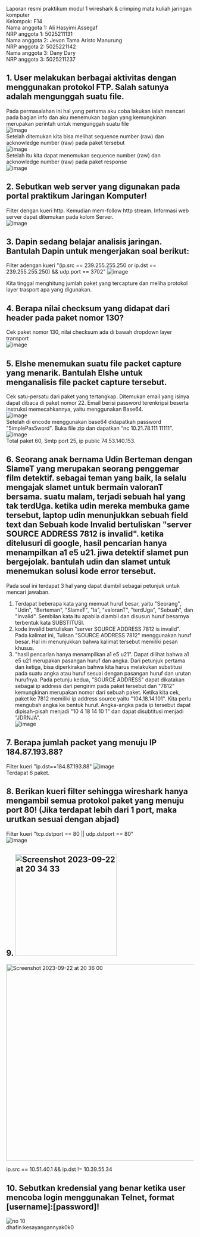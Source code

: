 Laporan resmi praktikum modul 1 wireshark &amp; crimping mata kuliah jaringan komputer <br />
Kelompok: F14 <br />
Nama anggota 1: Ali Hasyimi Assegaf <br />
NRP anggota 1: 5025211131 <br />
Nama anggota 2: Jevon Tama Aristo Manurung <br />
NRP anggota 2: 5025221142 <br />
Nama anggota 3: Dany Dary <br />
NRP anggota 3: 5025211237 <br />

## 1. User melakukan berbagai aktivitas dengan menggunakan protokol FTP. Salah satunya adalah mengunggah suatu file.
Pada permasalahan ini hal yang pertama aku coba lakukan ialah mencari pada bagian info dan aku menemukan bagian yang kemungkinan merupakan perintah untuk mengunggah suatu file<br />
![image](https://github.com/hasimiali/PBKK-latihan/assets/34941761/6a42cfc5-1f35-40d0-8924-54239fb707e8)<br />
Setelah ditemukan kita bisa melihat sequence number (raw) dan acknowledge number (raw) pada paket tersebut<br />
![image](https://github.com/hasimiali/PBKK-latihan/assets/34941761/68fadb78-ccc4-445c-b40d-e9c1a84cf5be)
<br />
Setelah itu kita dapat menemukan sequence number (raw) dan acknowledge number (raw) pada paket response<br />
![image](https://github.com/hasimiali/PBKK-latihan/assets/34941761/13aed85c-e92d-4217-9da7-412137e0b0af)<br />

## 2. Sebutkan web server yang digunakan pada portal praktikum Jaringan Komputer!
Filter dengan kueri http. Kemudian mem-follow http stream. Informasi web server dapat ditemukan pada kolom Server.<br />
![image](https://github.com/hasimiali/PBKK-latihan/assets/34941761/f53fa2ff-64c1-4df2-a9f4-583585405858)<br />

## 3. Dapin sedang belajar analisis jaringan. Bantulah Dapin untuk mengerjakan soal berikut:
Filter adengan kueri "(ip.src == 239.255.255.250 or ip.dst == 239.255.255.250) && udp.port == 3702"
![image](https://github.com/hasimiali/PBKK-latihan/assets/34941761/ac187d89-cafe-487c-ae87-191daef59078)
<br />

Kita tinggal menghitung jumlah paket yang tercapture dan meliha protokol layer trasport apa yang digunakan.

## 4. Berapa nilai checksum yang didapat dari header pada paket nomor 130?
Cek paket nomor 130, nilai checksum ada di bawah dropdown layer transport <br />
![image](https://github.com/hasimiali/PBKK-latihan/assets/34941761/a10da933-c0db-4f7e-96aa-847d1100a35a)<br />

## 5. Elshe menemukan suatu file packet capture yang menarik. Bantulah Elshe untuk menganalisis file packet capture tersebut.
Cek satu-persatu dari paket yang tertangkap. Ditemukan email yang isinya dapat dibaca di paket nomor 22. Email berisi password terenkripsi beserta instruksi memecahkannya, yaitu menggunakan Base64.<br />
![image](https://github.com/hasimiali/PBKK-latihan/assets/34941761/d5e3f14a-2f8d-4a44-a7ea-677c07009d2e)<br />
Setelah di encode menggunakan base64 didapatkah password "5implePas5word". Buka file zip dan dapatkan “nc 10.21.78.111 11111”.
![image](https://github.com/hasimiali/PBKK-latihan/assets/34941761/d4c30384-406c-4ff2-9e6e-67ee1d27b6b8)<br />
Total paket 60, Smtp port 25, ip public 74.53.140.153.

## 6. Seorang anak bernama Udin Berteman dengan SlameT yang merupakan seorang penggemar film detektif. sebagai teman yang baik, Ia selalu mengajak slamet untuk bermain valoranT bersama. suatu malam, terjadi sebuah hal yang tak terdUga. ketika udin mereka membuka game tersebut, laptop udin menunjukkan sebuah field text dan Sebuah kode Invalid bertuliskan "server SOURCE ADDRESS 7812 is invalid". ketika ditelusuri di google, hasil pencarian hanya menampilkan a1 e5 u21. jiwa detektif slamet pun bergejolak. bantulah udin dan slamet untuk menemukan solusi kode error tersebut.

Pada soal ini terdapat 3 hal yang dapat diambil sebagai petunjuk untuk mencari jawaban.
1. Terdapat beberapa kata yang memuat huruf besar, yaitu "Seorang", "Udin", "Berteman", "SlameT", "Ia", "valoranT", "terdUga", "Sebuah", dan "Invalid". Sembilan kata itu apabila diambil dan disusun huruf besarnya terbentuk kata SUBSTITUSI.
2. kode invalid bertuliskan "server SOURCE ADDRESS 7812 is invalid". Pada kalimat ini, Tulisan "SOURCE ADDRESS 7812" menggunakan huruf besar. Hal ini menunjukkan bahwa kalimat tersebut memiliki pesan khusus.
3. "hasil pencarian hanya menampilkan a1 e5 u21". Dapat dilihat bahwa a1 e5 u21 merupakan pasangan huruf dan angka.
Dari petunjuk pertama dan ketiga, bisa diperkirakan bahwa kita harus melakukan substitusi pada suatu angka atau huruf sesuai dengan pasangan huruf dan urutan hurufnya. Pada petunju kedua, "SOURCE ADDRESS" dapat dikatakan sebagai ip address dari pengirim pada paket tersebut dan "7812" kemungkinan merupakan nomor dari sebuah paket. Ketika kita cek, paket ke 7812 memiliki ip address source yaitu "104.18.14.101". Kita perlu mengubah angka ke bentuk huruf. Angka-angka pada ip tersebut dapat dipisah-pisah menjadi "10 4 18 14 10 1" dan dapat disubtitusi menjadi "JDRNJA".<br />
![image](https://github.com/hasimiali/PBKK-latihan/assets/34941761/237a01ce-812c-42df-b6f6-4795da7b9732)<br />

## 7. Berapa jumlah packet yang menuju IP 184.87.193.88?
Filter kueri "ip.dst==184.87.193.88"
![image](https://github.com/hasimiali/PBKK-latihan/assets/34941761/26500389-3d3b-470b-a7dc-a4f50f4583cb)<br />
Terdapat 6 paket.

## 8. Berikan kueri filter sehingga wireshark hanya mengambil semua protokol paket yang menuju port 80! (Jika terdapat lebih dari 1 port, maka urutkan sesuai dengan abjad)
Filter kueri "tcp.dstport == 80 || udp.dstport == 80"<br />
![image](https://github.com/hasimiali/PBKK-latihan/assets/34941761/30161985-8c15-4b94-a34c-a0d66c41e63d)<br />

## 9. <img width="273" alt="Screenshot 2023-09-22 at 20 34 33" src="https://github.com/hasimiali/Jarkom-Modul-1-F14-2023/assets/114007555/3913476f-4282-46f4-b9b2-f5036c5b9898">

<img width="528" alt="Screenshot 2023-09-22 at 20 36 00" src="https://github.com/hasimiali/Jarkom-Modul-1-F14-2023/assets/114007555/91f3a295-a47f-47d2-8fd1-e121fd2d51d1">


ip.src == 10.51.40.1 && ip.dst != 10.39.55.34

## 10. Sebutkan kredensial yang benar ketika user mencoba login menggunakan Telnet, format [username]:[password]!

![no 10](https://github.com/hasimiali/Jarkom-Modul-1-F14-2023/assets/145772135/8ade2a8e-d4da-4f80-bb92-2b39746981c4)<br />
dhafin:kesayangannyak0k0

